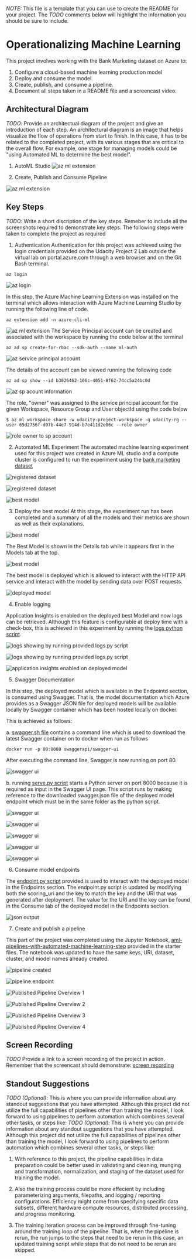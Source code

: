 *NOTE:* This file is a template that you can use to create the README for your project. The *TODO* comments below will highlight the information you should be sure to include.


# Operationalizing Machine Learning

This project involves working with the Bank Marketing dataset on Azure to:
1. Configure a cloud-based machine learning production model
2. Deploy and consume the model. 
3. Create, publish, and consume a pipeline. 
4. Document all steps taken in a README file and a screencast video.

## Architectural Diagram
*TODO*: Provide an architectual diagram of the project and give an introduction of each step. An architectural diagram is an image that helps visualize the flow of operations from start to finish. In this case, it has to be related to the completed project, with its various stages that are critical to the overall flow. For example, one stage for managing models could be "using Automated ML to determine the best model". 

1. AutoML Studio
![az ml extension](https://github.com/BAderinto/nd00333_AZMLND_C2/blob/master/starter_files/project2.png)

2. Create, Publish and Consume Pipeline

![az ml extension](https://github.com/BAderinto/nd00333_AZMLND_C2/blob/master/starter_files/pipeline.png)


## Key Steps
*TODO*: Write a short discription of the key steps. Remeber to include all the screenshots required to demonstrate key steps. 
The following steps were taken to complete the project as required

1. Authentication
Authentication for this project was achieved using the login credentials provided on the Udacity Project 2 Lab outside the virtual lab on portal.azure.com through a web browser and on the Git Bash terminal. 

```
az login
```

![az login](https://github.com/BAderinto/nd00333_AZMLND_C2/blob/master/starter_files/Authentication/az_login.png)

In this step, the Azure Machine Learning Extension was installed on the terminal which allows interaction with Azure Machine Learning Studio by running the following line of code.

```
az extension add -n azure-cli-ml
```
![az ml extension](https://github.com/BAderinto/nd00333_AZMLND_C2/blob/master/starter_files/Authentication/az_ml_extension.png)
The Service Principal account can be created and associated with the workspace by running the code below at the terminal

```
az ad sp create-for-rbac --sdk-auth --name ml-auth
```
![az service principal account](https://github.com/BAderinto/nd00333_AZMLND_C2/blob/master/starter_files/Authentication/az_service_principal_account.png)

The details of the account can be viewed running the following code

```
az ad sp show --id b3026462-166c-4051-8f62-74cc5a24bc0d
```
![az sp acount information](https://github.com/BAderinto/nd00333_AZMLND_C2/blob/master/starter_files/Authentication/az_sp_account_info.png)

The role, "owner" was assigned to the service principal account for the given Workspace, Resource Group and User objectId using the code below

```
$ az ml workspace share -w udacity-project-workspace -g udacity-rg --user 65d2756f-d07b-44e7-914d-b7e411d2e06c --role owner
```
![role owner to sp account](https://github.com/BAderinto/nd00333_AZMLND_C2/blob/master/starter_files/Authentication/role_owner_to_sp_account.png)

2. Automated ML Experiment
The automated machine learning experiment used for this project was created in Azure ML studio and a compute cluster is configured to run the experiment using the [bank marketing dataset](https://automlsamplenotebookdata.blob.core.windows.net/automl-sample-notebook-data/bankmarketing_train.csv)

![registered dataset](https://github.com/BAderinto/nd00333_AZMLND_C2/blob/master/starter_files/Deploy_Model/registered_datasets.png)

![registered dataset](https://github.com/BAderinto/nd00333_AZMLND_C2/blob/master/starter_files/Deploy_Model/experiment_completed.png)

![best model](https://github.com/BAderinto/nd00333_AZMLND_C2/blob/master/starter_files/Deploy_Model/best_model.png)

3. Deploy the best model
At this stage, the experiment run has been completed and a summary of all the models and their metrics are shown as well as their explanations. 

![best model](https://github.com/BAderinto/nd00333_AZMLND_C2/blob/master/starter_files/Deploy_Model/best_model_first.png)

The Best Model is shown in the Details tab while it appears first in the Models tab at the top. 

![best model](https://github.com/BAderinto/nd00333_AZMLND_C2/blob/master/starter_files/Deploy_Model/best_model.png)


The best model is deployed which is allowed to interact with the HTTP API service and interact with the model by sending data over POST requests.

![deployed model](https://github.com/BAderinto/nd00333_AZMLND_C2/blob/master/starter_files/Deploy_Model/deployed_model_app_i_false.png)


4. Enable logging

Application Insights is enabled on the deployed best Model and now logs can be retrieved. Although this feature is configurable at deploy time with a check-box, this is achieved in this experiment by running the [logs python script](https://github.com/BAderinto/nd00333_AZMLND_C2/blob/master/starter_files/logs.py). 

![logs showing by running provided logs.py script](https://github.com/BAderinto/nd00333_AZMLND_C2/blob/master/starter_files/Deploy_Model/logs_by_logs_python_script_1.png)

![logs showing by running provided logs.py script](https://github.com/BAderinto/nd00333_AZMLND_C2/blob/master/starter_files/Deploy_Model/logs_by_logs_python_script_2.png)

![application insights enabled on deployed model](https://github.com/BAderinto/nd00333_AZMLND_C2/blob/master/starter_files/Deploy_Model/deployed_model.png)

5. Swagger Documentation

In this step, the deployed model which is available in the Endpointd section, is consumed using Swagger. That is, the model documentation which Azure provides as a Swagger JSON file for deployed models will be available locally by Swagger container which has been hosted locally on docker.

This is achieved as follows:

a. [swagger.sh file](https://github.com/BAderinto/nd00333_AZMLND_C2/blob/master/starter_files/swagger/swagger.sh) contains a command line which is used to download the latest Swagger container on to docker when run as follows 

```
docker run -p 80:8080 swaggerapi/swagger-ui
```

After executing the command line, Swagger is now running on port 80.

![swagger ui](https://github.com/BAderinto/nd00333_AZMLND_C2/blob/master/starter_files/Swagger_Doc/swagger_ui.png)

b. running [serve.py script](https://github.com/BAderinto/nd00333_AZMLND_C2/blob/master/starter_files/swagger/serve.py) starts a Python server on port 8000 because it is required as input in the Swagger UI page. This script runs by making reference to the downloaded swagger.json file of the deployed model endpoint which must be in the same folder as the python script.

![swagger ui](https://github.com/BAderinto/nd00333_AZMLND_C2/blob/master/starter_files/Swagger_Doc/swagger_ui.png)

![swagger ui](https://github.com/BAderinto/nd00333_AZMLND_C2/blob/master/starter_files/Swagger_Doc/bm_swagger_1.png)

![swagger ui](https://github.com/BAderinto/nd00333_AZMLND_C2/blob/master/starter_files/Swagger_Doc/bm_swagger_2.png)

![swagger ui](https://github.com/BAderinto/nd00333_AZMLND_C2/blob/master/starter_files/Swagger_Doc/bm_swagger_3.png)

![swagger ui](https://github.com/BAderinto/nd00333_AZMLND_C2/blob/master/starter_files/Swagger_Doc/bm_swagger_4.png)

6. Consume model endpoints

The [endpoint.py script](https://github.com/BAderinto/nd00333_AZMLND_C2/blob/master/starter_files/endpoint.py) provided is used to interact with the deployed model in the Endpoints section. The endpoint.py script is updated by modifying both the scoring_uri and the key to match the key and the URI that was generated after deployment. The value for the URI and the key can be found in the Consume tab of the deployed model in the Endpoints section.

![json output](https://github.com/BAderinto/nd00333_AZMLND_C2/blob/master/starter_files/Consume_Model/json_output.png)

7. Create and publish a pipeline

This part of the project was completed using the Jupyter Notebook, [aml-pipelines-with-automated-machine-learning-step](https://github.com/BAderinto/nd00333_AZMLND_C2/blob/master/starter_files/aml-pipelines-with-automated-machine-learning-step.ipynb) provided in the starter files. The notebook was updated to have the same keys, URI, dataset, cluster, and model names already created. 

![pipeline created](https://github.com/BAderinto/nd00333_AZMLND_C2/blob/master/starter_files/Pipeline/pipeline-runs.png)

![pipeline endpoint](https://github.com/BAderinto/nd00333_AZMLND_C2/blob/master/starter_files/Pipeline/pipeline-endpoint-bankmarketing-train.png)

![Published Pipeline Overview 1](https://github.com/BAderinto/nd00333_AZMLND_C2/blob/master/starter_files/Pipeline/published-pipeline-overview-1.png)

![Published Pipeline Overview 2](https://github.com/BAderinto/nd00333_AZMLND_C2/blob/master/starter_files/Pipeline/published-pipeline-overview-2.png)

![Published Pipeline Overview 3](https://github.com/BAderinto/nd00333_AZMLND_C2/blob/master/starter_files/Pipeline/published-pipeline-overview-3.png)

![Published Pipeline Overview 4](https://github.com/BAderinto/nd00333_AZMLND_C2/blob/master/starter_files/Pipeline/published-pipeline-overview-4.png)


## Screen Recording
*TODO* Provide a link to a screen recording of the project in action. Remember that the screencast should demonstrate:
[screen recording](https://youtu.be/-8RkE6V1s7M)

## Standout Suggestions
*TODO (Optional):* This is where you can provide information about any standout suggestions that you have attempted.
Although this project did not utilize the full capabilities of pipelines other than training the model, I look forward to using pipelines to perform automation which combines several other tasks, or steps like:
*TODO (Optional):* This is where you can provide information about any standout suggestions that you have attempted.
Although this project did not utilize the full capabilities of pipelines other than training the model, I look forward to using pipelines to perform automation which combines several other tasks, or steps like:

1. With reference to this project, the pipeline capabilities in data preparation could be better used in validating and cleaning, munging and transformation, normalization, and staging of the dataset used for training the model.

2. Also the training process could be more effecient by including parameterizing arguments, filepaths, and logging / reporting configurations. Efficiency might come from specifying specific data subsets, different hardware compute resources, distributed processing, and progress monitoring.

3. The training iteration process can be improved through fine-tuning around the training loop of the pipeline. That is, when the pipeline is rerun, the run jumps to the steps that need to be rerun in this case, an updated training script while steps that do not need to be rerun are skipped.

